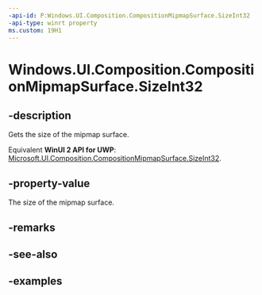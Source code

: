 ```yaml
---
-api-id: P:Windows.UI.Composition.CompositionMipmapSurface.SizeInt32
-api-type: winrt property
ms.custom: 19H1
---
```


<!-- Property syntax.
public SizeInt32 SizeInt32 { get; }
-->

# Windows.UI.Composition.CompositionMipmapSurface.SizeInt32

## -description

Gets the size of the mipmap surface.

Equivalent **WinUI 2 API for UWP**: [Microsoft.UI.Composition.CompositionMipmapSurface.SizeInt32](/windows/winui/api/microsoft.ui.composition.compositionmipmapsurface.sizeint32).

## -property-value

The size of the mipmap surface.

## -remarks

## -see-also

## -examples

